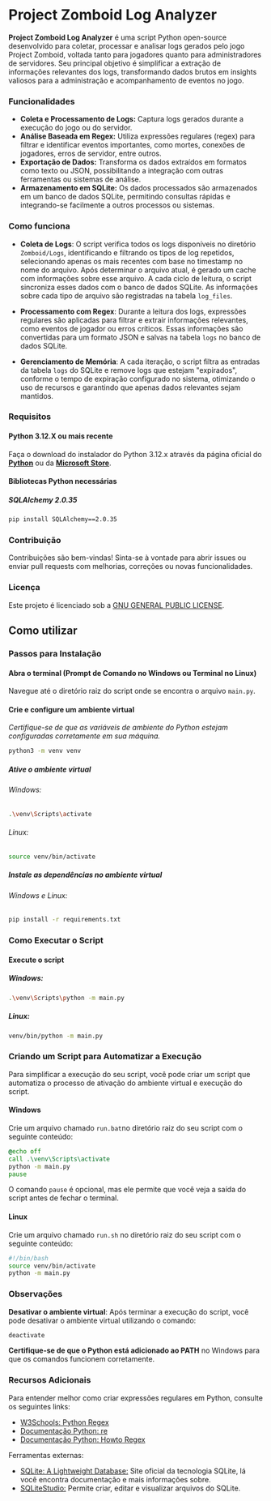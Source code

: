 # Project Zomboid Log Analyzer

**Project Zomboid Log Analyzer** é uma script Python open-source desenvolvido para coletar, processar e analisar logs gerados pelo jogo Project Zomboid, voltada tanto para jogadores quanto para administradores de servidores. Seu principal objetivo é simplificar a extração de informações relevantes dos logs, transformando dados brutos em insights valiosos para a administração e acompanhamento de eventos no jogo.

### Funcionalidades

- **Coleta e Processamento de Logs:** Captura logs gerados durante a execução do jogo ou do servidor.
- **Análise Baseada em Regex:** Utiliza expressões regulares (regex) para filtrar e identificar eventos importantes, como mortes, conexões de jogadores, erros de servidor, entre outros.
- **Exportação de Dados:** Transforma os dados extraídos em formatos como texto ou JSON, possibilitando a integração com outras ferramentas ou sistemas de análise.
- **Armazenamento em SQLite:** Os dados processados são armazenados em um banco de dados SQLite, permitindo consultas rápidas e integrando-se facilmente a outros processos ou sistemas.

### Como funciona

- **Coleta de Logs**: O script verifica todos os logs disponíveis no diretório `Zomboid/Logs`, identificando e filtrando os tipos de log repetidos, selecionando apenas os mais recentes com base no timestamp no nome do arquivo. Após determinar o arquivo atual, é gerado um cache com informações sobre esse arquivo. A cada ciclo de leitura, o script sincroniza esses dados com o banco de dados SQLite. As informações sobre cada tipo de arquivo são registradas na tabela `log_files`.

- **Processamento com Regex**: Durante a leitura dos logs, expressões regulares são aplicadas para filtrar e extrair informações relevantes, como eventos de jogador ou erros críticos. Essas informações são convertidas para um formato JSON e salvas na tabela `logs` no banco de dados SQLite.

- **Gerenciamento de Memória**: A cada iteração, o script filtra as entradas da tabela `logs` do SQLite e remove logs que estejam "expirados", conforme o tempo de expiração configurado no sistema, otimizando o uso de recursos e garantindo que apenas dados relevantes sejam mantidos.

### Requisitos

#### Python 3.12.X ou mais recente
Faça o download do instalador do Python 3.12.x através da página oficial do [**Python**](https://www.python.org/downloads/) ou da [**Microsoft Store**](https://www.microsoft.com/store/productId/9NCVDN91XZQP?ocid=pdpshare).

#### Bibliotecas Python necessárias
##### SQLAlchemy 2.0.35
```bash
pip install SQLAlchemy==2.0.35
```

### Contribuição

Contribuições são bem-vindas! Sinta-se à vontade para abrir issues ou enviar pull requests com melhorias, correções ou novas funcionalidades.

### Licença

Este projeto é licenciado sob a [GNU GENERAL PUBLIC LICENSE](https://www.gnu.org/licenses/gpl-3.0.txt).

## Como utilizar

### Passos para Instalação

#### Abra o terminal (Prompt de Comando no Windows ou Terminal no Linux)
Navegue até o diretório raiz do script onde se encontra o arquivo `main.py`.

#### Crie e configure um ambiente virtual
_Certifique-se de que as variáveis de ambiente do Python estejam configuradas corretamente em sua máquina._
```bash
python3 -m venv venv
```

##### Ative o ambiente virtual
###### Windows:
```bash
.\venv\Scripts\activate
```
###### Linux:
```sh
source venv/bin/activate
```

##### Instale as dependências no ambiente virtual
###### Windows e Linux:
```bash
pip install -r requirements.txt
```

### Como Executar o Script

#### Execute o script
##### Windows:
```bash
.\venv\Scripts\python -m main.py
```
##### Linux:
```bash
venv/bin/python -m main.py
```

### Criando um Script para Automatizar a Execução

Para simplificar a execução do seu script, você pode criar um script que automatiza o processo de ativação do ambiente virtual e execução do script. 

#### Windows

Crie um arquivo chamado `run.bat`no diretório raiz do seu script com o seguinte conteúdo:

```bat
@echo off
call .\venv\Scripts\activate
python -m main.py
pause
```

O comando `pause` é opcional, mas ele permite que você veja a saída do script antes de fechar o terminal.

#### Linux

Crie um arquivo chamado `run.sh` no diretório raiz do seu script com o seguinte conteúdo:

```bash
#!/bin/bash
source venv/bin/activate
python -m main.py
```

### Observações

**Desativar o ambiente virtual**: Após terminar a execução do script, você pode desativar o ambiente virtual utilizando o comando:
```bash
deactivate
```

**Certifique-se de que o Python está adicionado ao PATH** no Windows para que os comandos funcionem corretamente.

### Recursos Adicionais

Para entender melhor como criar expressões regulares em Python, consulte os seguintes links:

- [W3Schools: Python Regex](https://www.w3schools.com/python/python_regex.asp)
- [Documentação Python: re](https://docs.python.org/3/library/re.html)
- [Documentação Python: Howto Regex](https://docs.python.org/3/howto/regex.html)

Ferramentas externas:
- [SQLite: A Lightweight Database:](https://www.sqlite.org/index.html) Site oficial da tecnologia SQLite, lá você encontra documentação e mais informações sobre.
- [SQLiteStudio:](https://sqlitestudio.pl/) Permite criar, editar e visualizar arquivos do SQLite.
